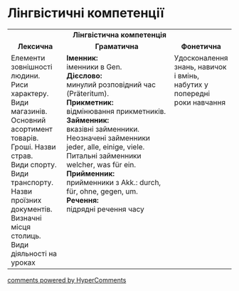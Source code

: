 <div id="hypercomments_widget" class="js-hypercomments-widget invisible"></div>

# Лінгвістичні компетенції


<table>
  <tr>
    <td align="center" colspan="3"><b>Лінгвістична компетенція</b></td>
  </tr>
            <tr>
                <td align="center"><b>Лексична</b></td>
                <td align="center"><b>Граматична</b></td>
                <td align="center"><b>Фонетична</b></td>
            </tr>
            <tr>
                <td width="25%" style="vertical-align:top !important;">
Елементи зовнішності людини. <br>
Риси характеру.<br>
Види магазинів. <br>
Основний асортимент товарів. <br>
Гроші. Назви страв.<br>
Види спорту.<br>
Види транспорту. Назви проїзних документів. Визначні місця столиць.<br>
Види діяльності на уроках</td>
<td width="50%" style="vertical-align:top !important;">
<b>Іменник:</b><br>
іменники в Gen.<br>
<b>Дієслово:</b><br>
минулий розповідний час (Präteritum).<br>
<b>Прикметник:</b><br>
відмінювання прикметників.<br>
<b>Займенник:</b><br>
вказівні займенники. Неозначені займенники jeder, alle, einige, viele. Питальні займенники welcher, was für ein.<br>
<b>Прийменник:</b><br>
прийменники з Akk.: durch, für, ohne, gegen, um.<br>
<b>Речення:</b><br>
підрядні речення часу
</td>
<td width="25%" style="vertical-align:top !important;">Удосконалення знань, навичок і вмінь, набутих у попередні роки навчання
</td>
            </tr>
</table>

<div class="js-hypercomments-container">
    <a href="http://hypercomments.com" class="hc-link" title="comments widget">comments powered by HyperComments</a>
</div>